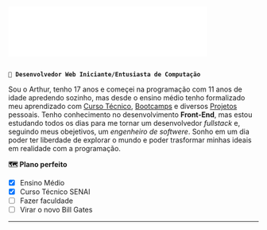 # <img src="svg.svg" width="400" height="100" alt="css-in-readme">
**`🤠 Desenvolvedor Web Iniciante/Entusiasta de Computação`**

Sou o Arthur, tenho 17 anos e começei na programação com 11 anos de idade apredendo sozinho, mas desde o ensino médio tenho formalizado meu aprendizado com [Curso Técnico](), [Bootcamps]() e diversos [Projetos]() pessoais. Tenho conhecimento no desenvolvimento **Front-End**, mas estou estudando todos os dias para me tornar um desenvolvedor _fullstack_ e, seguindo meus obejetivos, um _engenheiro de softwere_.  Sonho em um dia poder ter liberdade de explorar o mundo e poder trasformar minhas ideais em realidade com a programação.


**🗺️ Plano perfeito**
- [x] Ensino Médio
- [x] Curso Técnico SENAI
- [ ] Fazer faculdade
- [ ] Virar o novo Bill Gates
---
